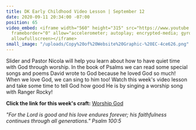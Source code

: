 ```yaml
---
title: DK Early Childhood Video Lesson | September 12
date: 2020-09-11 20:34:00 -07:00
position: 65
video_embed: <iframe width="560" height="315" src="https://www.youtube.com/embed/4yBXc2Su7GI"
  frameborder="0" allow="accelerometer; autoplay; encrypted-media; gyroscope; picture-in-picture"
  allowfullscreen></iframe>
small_image: "/uploads/Copy%20of%20Website%20Graphic-%20EC-4ce626.png"
---
```


Slider and Pastor Nicola will help you learn about how to have quiet time with God through worship. In the book of Psalms we can read some special songs and poems David wrote to God because he loved God so much! When we love God, we can sing to him too! Watch this week's video lesson and take some time to tell God how good He is by singing a worship song with Ranger Rocky!

**Click the link for this week's craft:**
[Worship God](https://drive.google.com/file/d/14ut2rBEmv1m-JcHsNcne6RYd2uCCT_2q/view?usp=sharing)

*"For the Lord is good and his love endures forever; his faithfulness continues through all generations." Psalm 100:5*